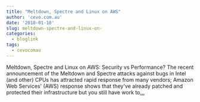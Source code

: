 ```yaml
---
title: "Meltdown, Spectre and Linux on AWS"
author: 'cevo.com.au'
date: '2018-01-10'
slug: meltdown-spectre-and-linux-on-
categories:
  - bloglink
tags:
  - cevocomau
---
```


Meltdown, Spectre and Linux on AWS: Security vs Performance? The recent announcement of the Meltdown and Spectre attacks against bugs in Intel (and other) CPUs has attracted rapid response from many vendors; Amazon Web Services' (AWS) response shows that they've already patched and protected their infrastructure but you still have work to[... <i class="fas fa-external-link-alt"></i>](https://cevo.com.au/post/2018-01-10-ec2-pcid-instance-types/)

